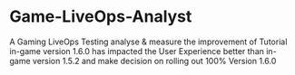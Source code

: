 # Game-LiveOps-Analyst
A Gaming LiveOps Testing analyse &amp; measure the improvement of Tutorial in-game version 1.6.0 has impacted the User Experience better than in-game version 1.5.2 and make decision on rolling out 100% Version 1.6.0

